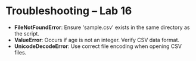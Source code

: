 # Troubleshooting – Lab 16
- **FileNotFoundError**: Ensure 'sample.csv' exists in the same directory as the script.
- **ValueError**: Occurs if age is not an integer. Verify CSV data format.
- **UnicodeDecodeError**: Use correct file encoding when opening CSV files.
